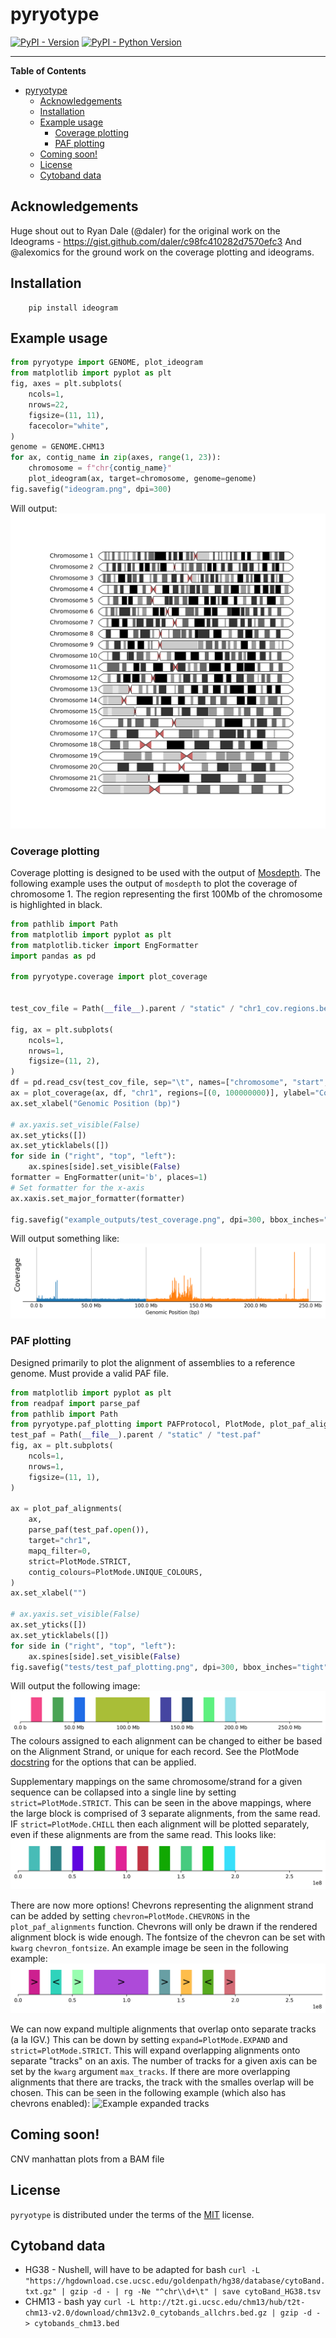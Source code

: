 # pyryotype

[![PyPI - Version](https://img.shields.io/pypi/v/pyryotype.svg)](https://pypi.org/project/pyryotype)
[![PyPI - Python Version](https://img.shields.io/pypi/pyversions/pyryotype.svg)](https://pypi.org/project/pyryotype)

-----

**Table of Contents**

- [pyryotype](#pyryotype)
  - [Acknowledgements](#acknowledgements)
  - [Installation](#installation)
  - [Example usage](#example-usage)
    - [Coverage plotting](#coverage-plotting)
    - [PAF plotting](#paf-plotting)
  - [Coming soon!](#coming-soon)
  - [License](#license)
  - [Cytoband data](#cytoband-data)

## Acknowledgements
Huge shout out to Ryan Dale (@daler) for the original work on the Ideograms - https://gist.github.com/daler/c98fc410282d7570efc3
And @alexomics for the ground work on the coverage plotting and ideograms.

## Installation

```console
    pip install ideogram
```

## Example usage

```python
from pyryotype import GENOME, plot_ideogram
from matplotlib import pyplot as plt
fig, axes = plt.subplots(
    ncols=1,
    nrows=22,
    figsize=(11, 11),
    facecolor="white",
)
genome = GENOME.CHM13
for ax, contig_name in zip(axes, range(1, 23)):
    chromosome = f"chr{contig_name}"
    plot_ideogram(ax, target=chromosome, genome=genome)
fig.savefig("ideogram.png", dpi=300)
```

Will output:
![Example ideogram](https://raw.githubusercontent.com/Adoni5/pyryotype/d724012befec0b56351d0db5125f8d9cf4df1816/example_outputs/ideogram.png?raw=true)

### Coverage plotting
Coverage plotting is designed to be used with the output of [Mosdepth](https://github.com/brentp/mosdepth). The following example uses the output of `mosdepth` to plot the coverage of chromosome 1. The region representing the first 100Mb of the chromosome is highlighted in black.

```python
from pathlib import Path
from matplotlib import pyplot as plt
from matplotlib.ticker import EngFormatter
import pandas as pd

from pyryotype.coverage import plot_coverage


test_cov_file = Path(__file__).parent / "static" / "chr1_cov.regions.bed.gz"

fig, ax = plt.subplots(
    ncols=1,
    nrows=1,
    figsize=(11, 2),
)
df = pd.read_csv(test_cov_file, sep="\t", names=["chromosome", "start", "end", "value"])
ax = plot_coverage(ax, df, "chr1", regions=[(0, 100000000)], ylabel="Coverage", color="black")
ax.set_xlabel("Genomic Position (bp)")

# ax.yaxis.set_visible(False)
ax.set_yticks([])
ax.set_yticklabels([])
for side in ("right", "top", "left"):
    ax.spines[side].set_visible(False)
formatter = EngFormatter(unit='b', places=1)
# Set formatter for the x-axis
ax.xaxis.set_major_formatter(formatter)

fig.savefig("example_outputs/test_coverage.png", dpi=300, bbox_inches="tight")

```
Will output something like:
![Example Coverage](https://raw.githubusercontent.com/Adoni5/pyryotype/main/example_outputs/test_coverage.png)

### PAF plotting

Designed primarily to plot the alignment of assemblies to a reference genome. Must provide a valid PAF file.

```python
from matplotlib import pyplot as plt
from readpaf import parse_paf
from pathlib import Path
from pyryotype.paf_plotting import PAFProtocol, PlotMode, plot_paf_alignments
test_paf = Path(__file__).parent / "static" / "test.paf"
fig, ax = plt.subplots(
    ncols=1,
    nrows=1,
    figsize=(11, 1),
)

ax = plot_paf_alignments(
    ax,
    parse_paf(test_paf.open()),
    target="chr1",
    mapq_filter=0,
    strict=PlotMode.STRICT,
    contig_colours=PlotMode.UNIQUE_COLOURS,
)
ax.set_xlabel("")

# ax.yaxis.set_visible(False)
ax.set_yticks([])
ax.set_yticklabels([])
for side in ("right", "top", "left"):
    ax.spines[side].set_visible(False)
fig.savefig("tests/test_paf_plotting.png", dpi=300, bbox_inches="tight")
```

Will output the following image:
![Example PAF plotting](https://raw.githubusercontent.com/Adoni5/pyryotype/d724012befec0b56351d0db5125f8d9cf4df1816/example_outputs/test_paf_plotting.png?raw=true)
The colours assigned to each alignment can be changed to either be based on the Alignment Strand, or unique for each record. See the PlotMode [docstring](https://github.com/Adoni5/pyryotype/blob/0517a8805aac7b00bdddc7d612c2c80c56b6891c/src/pyryotype/paf_plotting.py#L366) for the options that can be applied.

Supplementary mappings on the same chromosome/strand for a given sequence can be collapsed into a single line by setting `strict=PlotMode.STRICT`.
This can be seen in the above mappings, where the large block is comprised of 3 separate alignments, from the same read. IF `strict=PlotMode.CHILL` then each alignment will be plotted separately, even if these alignments are from the same read. This looks like:
![Example PAF plotting chill](https://raw.githubusercontent.com/Adoni5/pyryotype/d724012befec0b56351d0db5125f8d9cf4df1816/example_outputs/test_paf_plotting_chill.png?raw=true)

There are now more options!
Chevrons representing the alignment strand can be added by setting `chevron=PlotMode.CHEVRONS` in the `plot_paf_alignments` function. Chevrons will only be drawn if the rendered alignment block is wide enough. The fontsize of the chevron can be set with `kwarg` `chevron_fontsize`. An example image be seen in the following example:
![Example PAF Plotting chevrons](https://github.com/Adoni5/pyryotype/blob/6949d6eb5806acb03ea968db48d0797f61679b75/example_outputs/test_paf_plotting_chevrons.png?raw=true)

 We can now expand multiple alignments that overlap onto separate tracks (a la IGV.)
This can be down by setting `expand=PlotMode.EXPAND` and `strict=PlotMode.STRICT`. This will expand overlapping alignments onto separate "tracks" on an axis. The number of tracks for a given axis can be set by the `kwarg` argument `max_tracks`. If there are more overlapping alignments that there are tracks, the track with the smalles overlap will be chosen. This can be seen in the following example (which also has chevrons enabled):
![Example expanded tracks](https://github.com/Adoni5/pyryotype/blob/feature/chevron-orientation/example_outputs/test_paf_plotting_chevrons_ext_expand.png?raw=true)


## Coming soon!
CNV manhattan plots from a BAM file


## License

`pyryotype` is distributed under the terms of the [MIT](https://spdx.org/licenses/MIT.html) license.

## Cytoband data
* HG38 - Nushell, will have to be adapted for bash `curl -L "https://hgdownload.cse.ucsc.edu/goldenpath/hg38/database/cytoBand.txt.gz" | gzip -d - | rg -Ne "^chr\\d+\t" | save cytoBand_HG38.tsv`
* CHM13 - bash yay `curl -L http://t2t.gi.ucsc.edu/chm13/hub/t2t-chm13-v2.0/download/chm13v2.0_cytobands_allchrs.bed.gz | gzip -d - > cytobands_chm13.bed`
